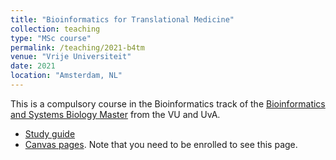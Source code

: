 ```yaml
---
title: "Bioinformatics for Translational Medicine"
collection: teaching
type: "MSc course"
permalink: /teaching/2021-b4tm
venue: "Vrije Universiteit"
date: 2021
location: "Amsterdam, NL"
---
```


This is a compulsory course in the Bioinformatics track of the [Bioinformatics and Systems Biology Master](https://vuweb.vu.nl/en/education/master/bioinformatics-and-systems-biology) from the VU and UvA.

  * [Study guide](https://studiegids.vu.nl/nl/2019-2020/courses/X_405092)
  * [Canvas pages](https://canvas.vu.nl/courses/46400). Note that you need to be enrolled to see this page.